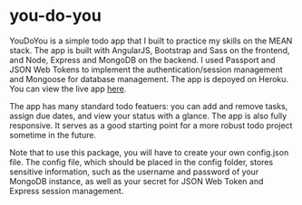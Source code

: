 # you-do-you

YouDoYou is a simple todo app that I built to practice my skills on the MEAN stack. The app is built with AngularJS, Bootstrap and Sass on the frontend, and Node, Express and MongoDB on the backend. I used Passport and JSON Web Tokens to implement the authentication/session management and Mongoose for database management. The app is depoyed on Heroku. You can view the live app [here][1].

The app has many standard todo featuers: you can add and remove tasks, assign due dates, and view your status with a glance. The app is also fully responsive. It serves as a good starting point for a more robust todo project sometime in the future.

Note that to use this package, you will have to create your own config.json file. The config file, which should be placed in the config folder, stores sensitive information, such as the username and password of your MongoDB instance, as well as your secret for JSON Web Token and Express session management.

[1]: http://www.ydy.life